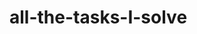 # all-the-tasks-I-solve
<!--
Hello everyone! 👋

Here in that repository I am posting every task that I have to do trought my journey!

If you have any questions, you can contact me here:

📧 dinkoproto2@gmail.com

Posted by dinkoproto
-->
